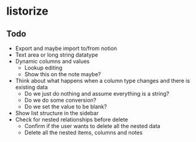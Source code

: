 # listorize

## Todo

- Export and maybe import to/from notion
- Text area or long string datatype
- Dynamic columns and values
  - Lookup editing
  - Show this on the note maybe?
- Think about what happens when a column type changes and there is existing data
  - Do we just do nothing and assume everything is a string?
  - Do we do some conversion?
  - Do we set the value to be blank?
- Show list structure in the sidebar
- Check for nested relationships before delete
  - Confirm if the user wants to delete all the nested data
  - Delete all the nested items, columns and notes
